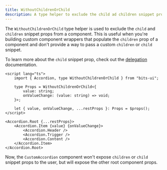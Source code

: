 ```yaml
---
title: WithoutChildrenOrChild
description: A type helper to exclude the child ad children snippet props from a component.
---
```


The `WithoutChildrenOrChild` type helper is used to exclude the `child` and `children` snippet props from a component. This is useful when you're building custom component wrappers that populate the `children` prop of a component and don't provide a way to pass a custom `children` or `child` snippet.

To learn more about the `child` snippet prop, check out the [delegation](/docs/delegation) documentation.

```svelte title="CustomAccordion.svelte"
<script lang="ts">
	import { Accordion, type WithoutChildrenOrChild } from "bits-ui";

	type Props = WithoutChildrenOrChild<{
		value: string;
		onValueChange: (value: string) => void;
	}>;

	let { value, onValueChange, ...restProps }: Props = $props();
</script>

<Accordion.Root {...restProps}>
	<Accordion.Item {value} {onValueChange}>
		<Accordion.Header />
		<Accordion.Trigger />
		<Accordion.Content />
	</Accordion.Item>
</Accordion.Root>
```

Now, the `CustomAccordion` component won't expose `children` or `child` snippet props to the user, but will expose the other root component props.
